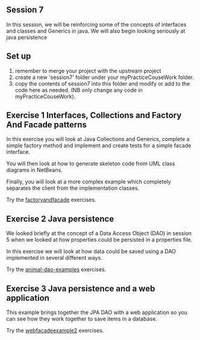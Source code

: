 ## Session 7

In this session, we will be reinforcing some of the concepts of interfaces and classes and Generics in java.
We will also begin looking seriously at java persistence 

## Set up
1. remember to merge your project with the upstream project
2. create a new 'session7' folder under your myPracticeCouseWork folder.
3. copy the contents of session7 into this folder and modify or add to the code here as needed. (NB only change any code in myPracticeCouseWork).

## Exercise 1 Interfaces, Collections and Factory And Facade patterns

In this exercise you will look at Java Collections and Generics, complete a simple factory method and implement and create tests for a simple facade interface. 

You will then look at how to generate skeleton code from UML class diagrams in NetBeans.

Finally, you will look at a more complex example which completely separates the client from the implementation classes.

Try the  [factoryandfacade](../session7/factoryandfacade) exercises.

## Exercise 2 Java persistence

We looked briefly at the concept of a Data Access Object (DAO) in session 5 when we looked at how properties could be persisted in a properties file.

In this exercise we will look at how data could be saved using a DAO implemented in several different ways. 

Try the  [animal-dao-examples](../session7/animal-dao-examples) exercises.


## Exercise 3 Java persistence and a web application

This example brings together the JPA DAO with a web application so you can see how they work together to save items in a database.

Try the  [webfacadeexample2](../session7/webfacadeexample2) exercises.